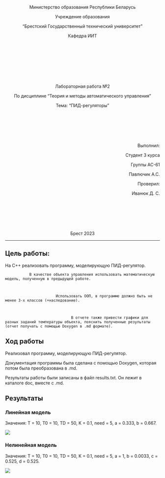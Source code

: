 <p align="center"> Министерство образования Республики Беларусь</p>
<p align="center">Учреждение образования</p>
<p align="center">“Брестский Государственный технический университет”</p>
<p align="center">Кафедра ИИТ</p>





<br><br><br><br><br><br><br>
<p align="center">Лабораторная работа №2</p>
<p align="center">По дисциплине “Теория и методы автоматического управления”</p>
<p align="center">Тема: “ПИД-регуляторы”</p>





<br><br><br><br><br>
<p align="right">Выполнил:</p>
<p align="right">Студент 3 курса</p>
<p align="right">Группы АС-61</p>
<p align="right">Павлючик А.С.</p>
<p align="right">Проверил:</p>
<p align="right">Иванюк Д. С.</p>
<br><br><br><br><br>






<p align="center">Брест 2023</p>

---

## Цель работы:







На C++ реализовать программу, моделирующую ПИД-регулятор.      


               В качестве объекта управления использовать математическую модель, полученную в предыдущей работе. 



                           Использовать ООП, в программе должно быть не менее 3-х классов (+наследование).          
                           
                                                                             
                           
                                  В отчете также привести графики для разных заданий температуры объекта, пояснить полученные результаты (отчет получать с помощью Doxygen в .md формате).  


                                                    

## Ход работы  



Реализовал программу, моделирующую ПИД-регулятор.                 

                                                           


Документация программы была сделана с помощью Doxygen, которая потом была преобразована в .md.  

                                                                     
  
   Результаты работы были записаны в файл results.txt. Он лежит в каталоге doc, вместе с .md.




                                                                                                

                                                                         


## Результаты 




                                                       


### Линейная модель


                                                                        



                                                          


Значения: T = 10, T0 = 10, TD = 50, K = 0.1, need = 5, a = 0.333, b = 0.667.












![](../../images/Linear_Lab2.png)







### Нелинейная модель


 
  
   
   Значения: T = 10, T0 = 10, TD = 50, K = 0.1, need = 5, a = 1, b = 0.0033, c = 0.525, d = 0.525.

![](../../images/Nonlinear_Lab2.png)